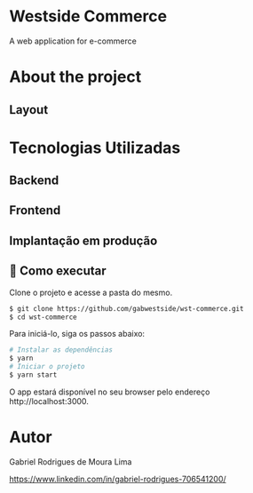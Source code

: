 # Westside Commerce
A web application for e-commerce

# About the project

## Layout


# Tecnologias Utilizadas
## Backend

## Frontend

## Implantação em produção

## 🚀 Como executar

Clone o projeto e acesse a pasta do mesmo.

```bash
$ git clone https://github.com/gabwestside/wst-commerce.git
$ cd wst-commerce
```

Para iniciá-lo, siga os passos abaixo:
```bash
# Instalar as dependências
$ yarn
# Iniciar o projeto
$ yarn start
```
O app estará disponível no seu browser pelo endereço http://localhost:3000.

# Autor

Gabriel Rodrigues de Moura Lima

https://www.linkedin.com/in/gabriel-rodrigues-706541200/

